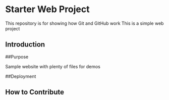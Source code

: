 # Starter Web Project

This repository is for showing how Git and GitHub work
This is a simple web project

## Introduction

##Purpose

Sample website with plenty of files for demos

##Deployment

## How to Contribute